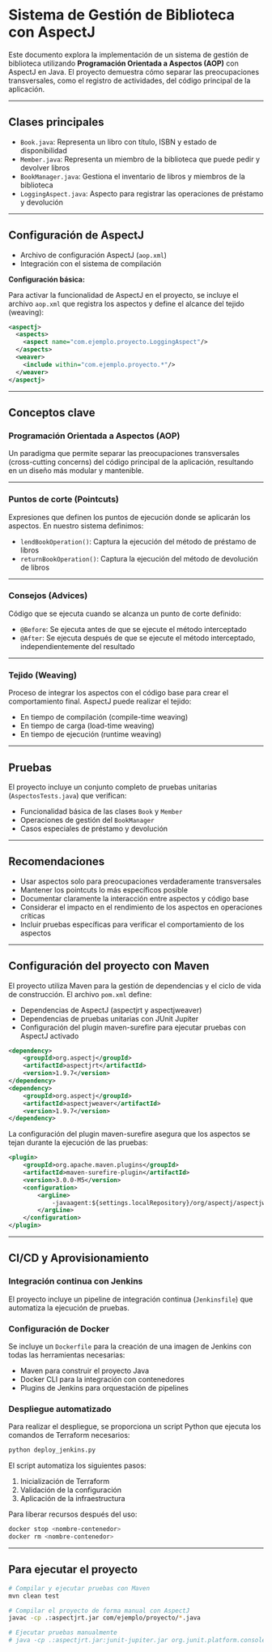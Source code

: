 # Sistema de Gestión de Biblioteca con AspectJ

Este documento explora la implementación de un sistema de gestión de biblioteca utilizando **Programación Orientada a Aspectos (AOP)** con AspectJ en Java. El proyecto demuestra cómo separar las preocupaciones transversales, como el registro de actividades, del código principal de la aplicación.

---

## Clases principales
- `Book.java`: Representa un libro con título, ISBN y estado de disponibilidad
- `Member.java`: Representa un miembro de la biblioteca que puede pedir y devolver libros
- `BookManager.java`: Gestiona el inventario de libros y miembros de la biblioteca
- `LoggingAspect.java`: Aspecto para registrar las operaciones de préstamo y devolución

---

## Configuración de AspectJ

- Archivo de configuración AspectJ (`aop.xml`)
- Integración con el sistema de compilación

**Configuración básica:**

Para activar la funcionalidad de AspectJ en el proyecto, se incluye el archivo `aop.xml` que registra los aspectos y define el alcance del tejido (weaving):

```xml
<aspectj>
  <aspects>
    <aspect name="com.ejemplo.proyecto.LoggingAspect"/>
  </aspects>
  <weaver>
    <include within="com.ejemplo.proyecto.*"/>
  </weaver>
</aspectj>
```

---

## Conceptos clave

### Programación Orientada a Aspectos (AOP)

Un paradigma que permite separar las preocupaciones transversales (cross-cutting concerns) del código principal de la aplicación, resultando en un diseño más modular y mantenible.

---

### Puntos de corte (Pointcuts)

Expresiones que definen los puntos de ejecución donde se aplicarán los aspectos. En nuestro sistema definimos:

- `lendBookOperation()`: Captura la ejecución del método de préstamo de libros
- `returnBookOperation()`: Captura la ejecución del método de devolución de libros

---

### Consejos (Advices)

Código que se ejecuta cuando se alcanza un punto de corte definido:

- `@Before`: Se ejecuta antes de que se ejecute el método interceptado
- `@After`: Se ejecuta después de que se ejecute el método interceptado, independientemente del resultado

---

### Tejido (Weaving)

Proceso de integrar los aspectos con el código base para crear el comportamiento final. AspectJ puede realizar el tejido:

- En tiempo de compilación (compile-time weaving)
- En tiempo de carga (load-time weaving)
- En tiempo de ejecución (runtime weaving)

---

## Pruebas

El proyecto incluye un conjunto completo de pruebas unitarias (`AspectosTests.java`) que verifican:

- Funcionalidad básica de las clases `Book` y `Member`
- Operaciones de gestión del `BookManager`
- Casos especiales de préstamo y devolución

---

## Recomendaciones

- Usar aspectos solo para preocupaciones verdaderamente transversales
- Mantener los pointcuts lo más específicos posible
- Documentar claramente la interacción entre aspectos y código base
- Considerar el impacto en el rendimiento de los aspectos en operaciones críticas
- Incluir pruebas específicas para verificar el comportamiento de los aspectos

---

## Configuración del proyecto con Maven

El proyecto utiliza Maven para la gestión de dependencias y el ciclo de vida de construcción. El archivo `pom.xml` define:

- Dependencias de AspectJ (aspectjrt y aspectjweaver)
- Dependencias de pruebas unitarias con JUnit Jupiter
- Configuración del plugin maven-surefire para ejecutar pruebas con AspectJ activado

```xml
<dependency>
    <groupId>org.aspectj</groupId>
    <artifactId>aspectjrt</artifactId>
    <version>1.9.7</version>
</dependency>
<dependency>
    <groupId>org.aspectj</groupId>
    <artifactId>aspectjweaver</artifactId>
    <version>1.9.7</version>
</dependency>
```

La configuración del plugin maven-surefire asegura que los aspectos se tejan durante la ejecución de las pruebas:

```xml
<plugin>
    <groupId>org.apache.maven.plugins</groupId>
    <artifactId>maven-surefire-plugin</artifactId>
    <version>3.0.0-M5</version>
    <configuration>
        <argLine>
            -javaagent:${settings.localRepository}/org/aspectj/aspectjweaver/1.9.7/aspectjweaver-1.9.7.jar
        </argLine>
    </configuration>
</plugin>
```

---

## CI/CD y Aprovisionamiento

### Integración continua con Jenkins

El proyecto incluye un pipeline de integración continua (`Jenkinsfile`) que automatiza la ejecución de pruebas.

<!-- ```groovy
pipeline {
    agent any
    options {
        skipStagesAfterUnstable()
    }
    stages {
        stage('Test') {
            steps {
                dir('temas/aspectos/java-03/mi-proyecto') {
                    sh 'mvn clean test'
                }
            }
            post {
                always {
                    junit 'temas/aspectos/java-03/mi-proyecto/target/surefire-reports/*.xml'
                }
            }
        }
    }
}
``` -->

### Configuración de Docker

Se incluye un `Dockerfile` para la creación de una imagen de Jenkins con todas las herramientas necesarias:
- Maven para construir el proyecto Java
- Docker CLI para la integración con contenedores
- Plugins de Jenkins para orquestación de pipelines

### Despliegue automatizado

Para realizar el despliegue, se proporciona un script Python que ejecuta los comandos de Terraform necesarios:

```bash
python deploy_jenkins.py
```

El script automatiza los siguientes pasos:
1. Inicialización de Terraform
2. Validación de la configuración
3. Aplicación de la infraestructura

Para liberar recursos después del uso:

```bash
docker stop <nombre-contenedor>
docker rm <nombre-contenedor>
```

---

## Para ejecutar el proyecto

```bash
# Compilar y ejecutar pruebas con Maven
mvn clean test

# Compilar el proyecto de forma manual con AspectJ
javac -cp .:aspectjrt.jar com/ejemplo/proyecto/*.java

# Ejecutar pruebas manualmente
# java -cp .:aspectjrt.jar:junit-jupiter.jar org.junit.platform.console.ConsoleLauncher --select-class com.ejemplo.proyecto.AspectosTests
```